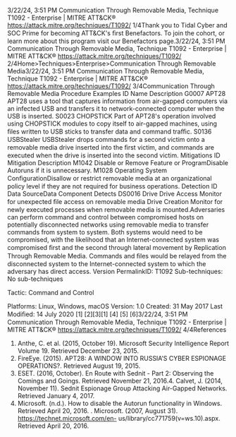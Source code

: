 3/22/24, 3:51 PM Communication Through Removable Media, Technique T1092 - Enterprise | MITRE ATT&CK®
https://attack.mitre.org/techniques/T1092/ 1/4Thank you to Tidal Cyber and SOC Prime for becoming ATT&CK's ﬁrst Benefactors. To join the cohort, or learn more about this program visit our
Benefactors page.3/22/24, 3:51 PM Communication Through Removable Media, Technique T1092 - Enterprise | MITRE ATT&CK®
https://attack.mitre.org/techniques/T1092/ 2/4Home>Techniques>Enterprise>Communication Through Removable Media3/22/24, 3:51 PM Communication Through Removable Media, Technique T1092 - Enterprise | MITRE ATT&CK®
https://attack.mitre.org/techniques/T1092/ 3/4Communication Through Removable Media
Procedure Examples
ID Name Description
G0007 APT28 APT28 uses a tool that captures information from air-gapped computers via an infected USB and transfers it
to network-connected computer when the USB is inserted.
S0023 CHOPSTICK Part of APT28's operation involved using CHOPSTICK modules to copy itself to air-gapped machines, using
ﬁles written to USB sticks to transfer data and command traﬃc.
S0136 USBStealer USBStealer drops commands for a second victim onto a removable media drive inserted into the ﬁrst victim,
and commands are executed when the drive is inserted into the second victim.
Mitigations
ID Mitigation Description
M1042 Disable or Remove Feature or
ProgramDisable Autoruns if it is unnecessary.
M1028 Operating System
ConﬁgurationDisallow or restrict removable media at an organizational policy level if they are not
required for business operations.
Detection
ID Data SourceData Component Detects
DS0016 Drive Drive Access Monitor for unexpected ﬁle access on removable media
Drive Creation Monitor for newly executed processes when removable media is mounted.Adversaries can perform command and control between compromised hosts on potentially disconnected networks using removable media
to transfer commands from system to system. Both systems would need to be compromised, with the likelihood that an Internet-connected
system was compromised ﬁrst and the second through lateral movement by Replication Through Removable Media. Commands and ﬁles
would be relayed from the disconnected system to the Internet-connected system to which the adversary has direct access.
Version PermalinkID: T1092
Sub-techniques:  No sub-techniques

Tactic: Command and Control

Platforms: Linux, Windows, macOS
Version: 1.0
Created: 31 May 2017
Last Modiﬁed: 14 July 2020
[1]
[2][3][1]
[4]
[5]
[6]3/22/24, 3:51 PM Communication Through Removable Media, Technique T1092 - Enterprise | MITRE ATT&CK®
https://attack.mitre.org/techniques/T1092/ 4/4References
1. Anthe, C. et al. (2015, October 19). Microsoft Security
Intelligence Report Volume 19. Retrieved December 23, 2015.
2. FireEye. (2015). APT28: A WINDOW INTO RUSSIA’S CYBER
ESPIONAGE OPERATIONS?. Retrieved August 19, 2015.
3. ESET. (2016, October). En Route with Sednit - Part 2:
Observing the Comings and Goings. Retrieved November 21,
2016.4. Calvet, J. (2014, November 11). Sednit Espionage Group
Attacking Air-Gapped Networks. Retrieved January 4, 2017.
5. Microsoft. (n.d.). How to disable the Autorun functionality in
Windows. Retrieved April 20, 2016.
. Microsoft. (2007, August 31).
https://technet.microsoft.com/en-
us/library/cc771759(v=ws.10).aspx. Retrieved April 20, 2016.